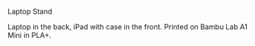 Laptop Stand

Laptop in the back, iPad with case in the front. Printed on Bambu Lab A1 Mini in PLA+.
